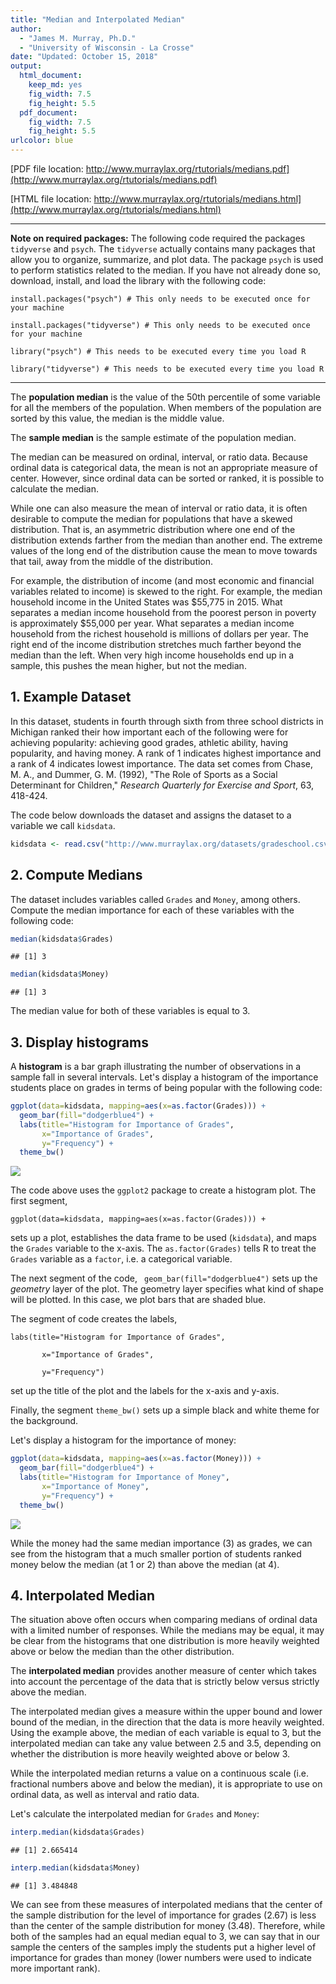 ```yaml
---
title: "Median and Interpolated Median"
author: 
  - "James M. Murray, Ph.D."
  - "University of Wisconsin - La Crosse"
date: "Updated: October 15, 2018"
output: 
  html_document:
    keep_md: yes
    fig_width: 7.5
    fig_height: 5.5
  pdf_document:
    fig_width: 7.5
    fig_height: 5.5
urlcolor: blue
---
```


[PDF file location: http://www.murraylax.org/rtutorials/medians.pdf](http://www.murraylax.org/rtutorials/medians.pdf)

[HTML file location: http://www.murraylax.org/rtutorials/medians.html](http://www.murraylax.org/rtutorials/medians.html)

* * *

**Note on required packages:**  The following code required the packages `tidyverse` and `psych`. The `tidyverse` actually contains many packages that allow you to organize, summarize, and plot data. The package `psych` is used to perform statistics related to the median.  If you have not already done so, download, install, and load the library with the following code:

`install.packages("psych") # This only needs to be executed once for your machine`  

`install.packages("tidyverse") # This only needs to be executed once for your machine`

`library("psych") # This needs to be executed every time you load R`

`library("tidyverse") # This needs to be executed every time you load R`

* * *

The **population median** is the value of the 50th percentile of some variable for all the members of the population.  When members of the population are sorted by this value, the median is the middle value.

The **sample median** is the sample estimate of the population median.

The median can be measured on ordinal, interval, or ratio data.  Because ordinal data is categorical data, the mean is not an appropriate measure of center.  However, since ordinal data can be sorted or ranked, it is possible to calculate the median.

While one can also measure the mean of interval or ratio data, it is often desirable to compute the median for populations that have a skewed distribution.  That is, an asymmetric distribution where one end of the distribution extends farther from the median than another end.  The extreme values of the long end of the distribution cause the mean to move towards that tail, away from the middle of the distribution.

For example, the distribution of income (and most economic and financial variables related to income) is skewed to the right. For example, the median household income in the United States was \$55,775 in 2015. What separates a median income household from the poorest person in poverty is approximately \$55,000 per year. What separates a median income household from the richest household is millions of dollars per year.  The right end of the income distribution stretches much farther beyond the median than the left. When very high income households end up in a sample, this pushes the mean higher, but not the median.

## 1. Example Dataset ##
In this dataset, students in fourth through sixth from three school districts in Michigan ranked their how important each of the following were for achieving popularity: achieving good grades, athletic ability, having popularity, and having money.  A rank of 1 indicates highest importance and a rank of 4 indicates lowest importance.  The data set comes from Chase, M. A., and Dummer, G. M. (1992), "The Role of Sports as a Social Determinant for Children," *Research Quarterly for Exercise and Sport*, 63, 418-424.

The code below downloads the dataset and assigns the dataset to a variable we call `kidsdata`.



```r
kidsdata <- read.csv("http://www.murraylax.org/datasets/gradeschool.csv")
```

## 2. Compute Medians
The dataset includes variables called `Grades` and `Money`, among others.  Compute the median importance for each of these variables with the following code:


```r
median(kidsdata$Grades)
```

```
## [1] 3
```

```r
median(kidsdata$Money)
```

```
## [1] 3
```

The median value for both of these variables is equal to 3.

## 3. Display histograms

A **histogram** is a bar graph illustrating the number of observations in a sample fall in several intervals.  Let's display a histogram of the importance students place on grades in terms of being popular with the following code:


```r
ggplot(data=kidsdata, mapping=aes(x=as.factor(Grades))) + 
  geom_bar(fill="dodgerblue4") +
  labs(title="Histogram for Importance of Grades",
       x="Importance of Grades",
       y="Frequency") +
  theme_bw()
```

![](medians_files/figure-html/unnamed-chunk-5-1.png)<!-- -->

The code above uses the `ggplot2` package to create a histogram plot. The first segment,

`ggplot(data=kidsdata, mapping=aes(x=as.factor(Grades))) + `

sets up a plot, establishes the data frame to be used (`kidsdata`), and maps the `Grades` variable to the x-axis.  The `as.factor(Grades)` tells R to treat the `Grades` variable as a `factor`, i.e. a categorical variable.

The next segment of the code,
`  geom_bar(fill="dodgerblue4") `
sets up the *geometry* layer of the plot. The geometry layer specifies what kind of shape will be plotted. In this case, we plot bars that are shaded blue.

The segment of code creates the labels,

`labs(title="Histogram for Importance of Grades",`

`       x="Importance of Grades",`

`       y="Frequency")`

set up the title of the plot and the labels for the x-axis and y-axis.

Finally, the segment `theme_bw()` sets up a simple black and white theme for the background.

Let's display a histogram for the importance of money:

```r
ggplot(data=kidsdata, mapping=aes(x=as.factor(Money))) + 
  geom_bar(fill="dodgerblue4") +
  labs(title="Histogram for Importance of Money",
       x="Importance of Money",
       y="Frequency") +
  theme_bw()
```

![](medians_files/figure-html/unnamed-chunk-6-1.png)<!-- -->

While the money had the same median importance (3) as grades, we can see from the histogram that a much smaller portion of students ranked money below the median (at 1 or 2) than above the median (at 4).

## 4. Interpolated Median

The situation above often occurs when comparing medians of ordinal data with a limited number of responses.  While the medians may be equal, it may be clear from the histograms that one distribution is more heavily weighted above or below the median than the other distribution.  

The **interpolated median** provides another measure of center which takes into account the percentage of the data that is strictly below versus strictly above the median.  

The interpolated median gives a measure within the upper bound and lower bound of the median, in the direction that the data is more heavily weighted.  Using the example above, the median of each variable is equal to 3, but the interpolated median can take any value between 2.5 and 3.5, depending on whether the distribution is more heavily weighted above or below 3.

While the interpolated median returns a value on a continuous scale (i.e. fractional numbers above and below the median), it is appropriate to use on ordinal data, as well as interval and ratio data.

Let's calculate the interpolated median for `Grades` and `Money`:

```r
interp.median(kidsdata$Grades)
```

```
## [1] 2.665414
```

```r
interp.median(kidsdata$Money)
```

```
## [1] 3.484848
```

We can see from these measures of interpolated medians that the center of the sample distribution for the level of importance for grades (2.67) is less than the center of the sample distribution for money (3.48).  Therefore, while both of the samples had an equal median equal to 3, we can say that in our sample the centers of the samples imply the students put a higher level of importance for grades than money (lower numbers were used to indicate more important rank).
